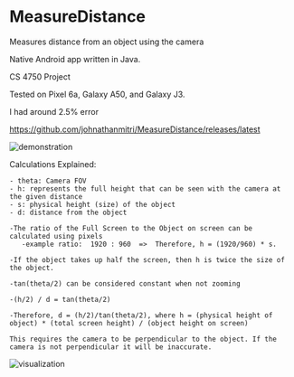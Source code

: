 # MeasureDistance
Measures distance from an object using the camera

Native Android app written in Java.

CS 4750 Project

Tested on Pixel 6a, Galaxy A50, and Galaxy J3.

I had around 2.5% error

https://github.com/johnathanmitri/MeasureDistance/releases/latest


![demonstration](https://user-images.githubusercontent.com/28831749/213052375-149ec79d-8157-4062-b801-f5f6791f47b2.png)

Calculations Explained:

    - theta: Camera FOV
    - h: represents the full height that can be seen with the camera at the given distance
    - s: physical height (size) of the object
    - d: distance from the object

    -The ratio of the Full Screen to the Object on screen can be calculated using pixels
       -example ratio:  1920 : 960  =>  Therefore, h = (1920/960) * s.

    -If the object takes up half the screen, then h is twice the size of the object.

    -tan(theta/2) can be considered constant when not zooming

    -(h/2) / d = tan(theta/2)

    -Therefore, d = (h/2)/tan(theta/2), where h = (physical height of object) * (total screen height) / (object height on screen)

    This requires the camera to be perpendicular to the object. If the camera is not perpendicular it will be inaccurate.
    
![visualization](https://user-images.githubusercontent.com/28831749/213051167-187f4a8c-e756-4f16-87a3-c8824c383a78.png)
